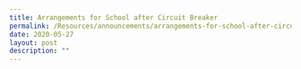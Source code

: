 ```yaml
---
title: Arrangements for School after Circuit Breaker
permalink: /Resources/announcements/arrangements-for-school-after-circuit-breaker/
date: 2020-05-27
layout: post
description: ""
---
```

